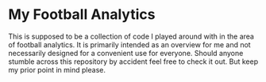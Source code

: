# My Football Analytics

This is supposed to be a collection of code I played around with in the area of football analytics. It is primarily intended as an overview for me and not necessarily designed for a convenient use for everyone. Should anyone stumble across this repository by accident feel free to check it out. But keep my prior point in mind please. 
